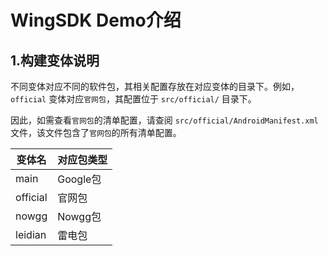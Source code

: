 # WingSDK Demo介绍

## 1.构建变体说明

不同变体对应不同的软件包，其相关配置存放在对应变体的目录下。例如，`official` 变体对应`官网包`，其配置位于 `src/official/` 目录下。

因此，如需查看`官网包`的清单配置，请查阅 `src/official/AndroidManifest.xml` 文件，该文件包含了`官网包`的所有清单配置。

| 变体名      | 对应包类型   |
|----------|---------|
| main     | Google包 |
| official | 官网包     |
| nowgg    | Nowgg包  |
| leidian  | 雷电包     |

